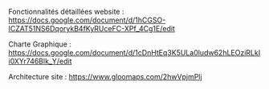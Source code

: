 Fonctionnalités détaillées website : 
    https://docs.google.com/document/d/1hCGSO-ICZAT51NS6DqorykB4fKyRUceFC-XPf_4Cg1E/edit

Charte Graphique : 
    https://docs.google.com/document/d/1cDnHtEq3K5ULa0ludw62hLEOziRLkIi0XYr746Blk_Y/edit

Architecture site : 
    https://www.gloomaps.com/2hwVpjmPlj
